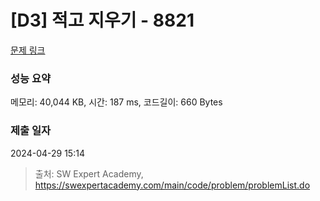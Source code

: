 # [D3] 적고 지우기 - 8821 

[문제 링크](https://swexpertacademy.com/main/code/problem/problemDetail.do?contestProbId=AW37UDPKCgQDFATy) 

### 성능 요약

메모리: 40,044 KB, 시간: 187 ms, 코드길이: 660 Bytes

### 제출 일자

2024-04-29 15:14



> 출처: SW Expert Academy, https://swexpertacademy.com/main/code/problem/problemList.do